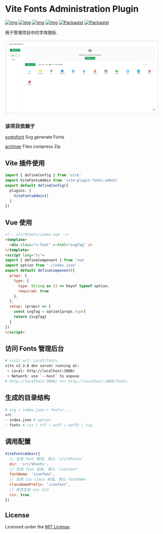 # Vite Fonts Administration Plugin

[![img](https://camo.githubusercontent.com/db142803b957437c04073937d4b86d5178015ea2d361fde665b816d0d7887521/68747470733a2f2f696d672e736869656c64732e696f2f6769746875622f6973737565732f7569776a732f66696c652d69636f6e732e737667)](https://github.com/TuiMao233/vite-plugin-fonts/issues) [![img](https://camo.githubusercontent.com/315da233bee98f089df489bceb78be0820f71972f91689ecbd5f13aa86df72e6/68747470733a2f2f696d672e736869656c64732e696f2f6769746875622f666f726b732f7569776a732f66696c652d69636f6e732e737667)](https://github.com/uiwjs/file-icons/network) [![img](https://camo.githubusercontent.com/72fcee2f208c0487ec2b0b9614db6e248dab749200d1ad2fdee1ea4363ca51d6/68747470733a2f2f696d672e736869656c64732e696f2f6769746875622f73746172732f7569776a732f66696c652d69636f6e732e737667)](https://github.com/TuiMao233/vite-plugin-fonts/stargazers) [![img](https://camo.githubusercontent.com/284011cbc153249237c388c0b573cc61634720f0e349b08d3aa81905265cb20a/68747470733a2f2f696d672e736869656c64732e696f2f6769746875622f72656c656173652f7569776a732f66696c652d69636f6e732e737667)](https://github.com/TuiMao233/vite-plugin-fonts/releases) [![Packagist](https://camo.githubusercontent.com/fa1864b36b4dcac8ad41229db578e7059c58d5cef4561418d2018d5959abcc59/68747470733a2f2f696d672e736869656c64732e696f2f6475622f6c2f766962652d642e737667)](https://github.com/TuiMao233/vite-plugin-fonts) [![Packagist](https://camo.githubusercontent.com/56978eb13d652fe39ad9535dcf486cd12f556edf9e3cc5af50b39337aae747be/68747470733a2f2f696d672e736869656c64732e696f2f6e706d2f762f407569772f66696c652d69636f6e732e737667)](https://www.npmjs.com/package/vite-plugin-fonts)

用于管理项目中的字体图标.

![view](images/view.png)

### 该项目依赖于

[svgtofont](https://github.com/jaywcjlove/svgtofont#readme) Svg generate Fonts

[archiver](https://github.com/archiverjs/node-archiver) Files compress Zip

## Vite 插件使用

~~~typescript
import { defineConfig } from 'vite'
import ViteFontsAdmin from 'vite-plugin-fonts-admin'
export default defineConfig({
  plugins: [
    ViteFontsAdmin()
  ]
})
~~~

## Vue 使用

~~~html
<!-- src/VFonts/index.vue -->
<template>
  <div class="v-font" v-html="svgTag" />
</template>
<script lang="ts">
import { defineComponent } from 'vue'
import option from './index.json'
export default defineComponent({
  props: {
    type: {
      type: String as () => keyof typeof option,
      required: true
    },
  },
  setup: (props) => {
    const svgTag = option[props.type]
    return {svgTag}
  }
})
</script>
~~~

## 访问 Fonts 管理后台

~~~sh
# visit url: Local/fonts
vite v2.3.8 dev server running at:
 > Local: http://localhost:3000/
 > Network: use `--host` to expose
# http://localhost:3000/ >>> http://localhost:3000/fonts
~~~

## 生成的目录结构

~~~sh
# svg > index.json > fonts/...
src
- index.json # option
- fonts # css | ttf | woff | woff2 | svg
~~~

## 调用配置

~~~js
ViteFontsAdmin({
  // 生成 font 路径, 默认 'src/VFonts'
  dir: 'src/VFonts',
  // 生成 font 名称, 默认 'iconfont'
  fontName: 'iconfont',
  // 生成 css class 前缀, 默认 fontName
  classNamePrefix: 'iconfont',
  // 是否生成 css 入口
  css: true
})
~~~

## License

Licensed under the [MIT License](https://opensource.org/licenses/MIT).

